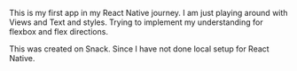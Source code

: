 This is my first app in my React Native journey. 
I am just playing around with Views and Text and styles.
Trying to implement my understanding for flexbox and flex directions.

This was created on Snack. Since I have not done local setup for React Native.
